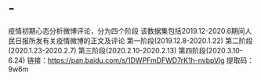 # -
疫情初期心态分析微博评论，分为四个阶段
该数据集包括2019.12-2020.6期间人民日报所发有关疫情微博的正文及评论
第一阶段(2019.12.8-2020.1.22)
第二阶段(2020.1.23-2020.2.7)
第三阶段(2020.2.10-2020.2.13)
第四阶段(2020.3.10-6.24)
链接：https://pan.baidu.com/s/1DWPFmDFWD7rK1h-nvbpVlg 
提取码：9w6m
